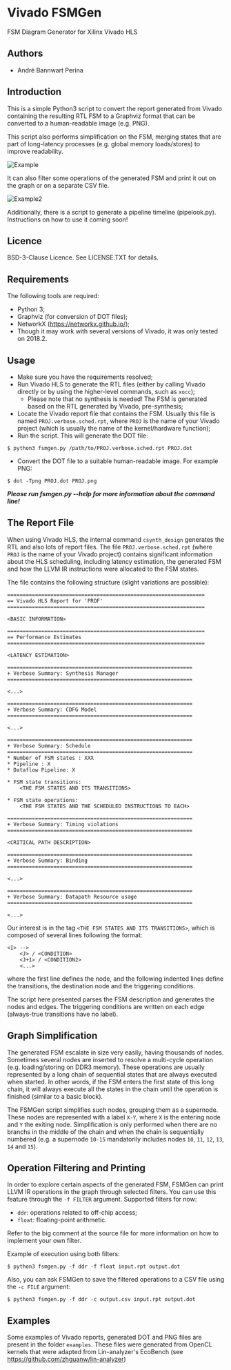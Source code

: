 # Vivado FSMGen

FSM Diagram Generator for Xilinx Vivado HLS

## Authors

* André Bannwart Perina

## Introduction

This is a simple Python3 script to convert the report generated from Vivado containing the resulting RTL FSM to a Graphviz format that can be converted to a human-readable image (e.g. PNG).

This script also performs simplification on the FSM, merging states that are part of long-latency processes (e.g. global memory loads/stores) to improve readability.

![Example](examples/mvt.png)

It can also filter some operations of the generated FSM and print it out on the graph or on a separate CSV file.

![Example2](examples/test.png)

Additionally, there is a script to generate a pipeline timeline (pipelook.py). Instructions on how to use it coming soon!

## Licence

BSD-3-Clause Licence. See LICENSE.TXT for details.

## Requirements

The following tools are required:

* Python 3;
* Graphviz (for conversion of DOT files);
* NetworkX (https://networkx.github.io/);
* Though it may work with several versions of Vivado, it was only tested on 2018.2.

## Usage

* Make sure you have the requirements resolved;
* Run Vivado HLS to generate the RTL files (either by calling Vivado directly or by using the higher-level commands, such as ```xocc```);
	* Please note that no synthesis is needed! The FSM is generated based on the RTL generated by Vivado, pre-synthesis;
* Locate the Vivado report file that contains the FSM. Usually this file is named ```PROJ.verbose.sched.rpt```, where ```PROJ``` is the name of your Vivado project (which is usually the name of the kernel/hardware function);
* Run the script. This will generate the DOT file:
```
$ python3 fsmgen.py /path/to/PROJ.verbose.sched.rpt PROJ.dot
```
* Convert the DOT file to a suitable human-readable image. For example PNG:
```
$ dot -Tpng PROJ.dot PROJ.png
```

***Please run fsmgen.py --help for more information about the command line!***

## The Report File

When using Vivado HLS, the internal command ```csynth_design``` generates the RTL and also lots of report files. The file ```PROJ.verbose.sched.rpt``` (where ```PROJ``` is the name of your Vivado project) contains significant information about the HLS scheduling, including latency estimation, the generated FSM and how the LLVM IR instructions were allocated to the FSM states.

The file contains the following structure (slight variations are possible):

```
================================================================
== Vivado HLS Report for 'PROF'
================================================================

<BASIC INFORMATION>

================================================================
== Performance Estimates
================================================================

<LATENCY ESTIMATION>

============================================================
+ Verbose Summary: Synthesis Manager
============================================================

<...>

============================================================
+ Verbose Summary: CDFG Model
============================================================

<...>

============================================================
+ Verbose Summary: Schedule
============================================================
* Number of FSM states : XXX
* Pipeline : X
* Dataflow Pipeline: X

* FSM state transitions:
	<THE FSM STATES AND ITS TRANSITIONS>

* FSM state operations:
	<THE FSM STATES AND THE SCHEDULED INSTRUCTIONS TO EACH>

============================================================
+ Verbose Summary: Timing violations
============================================================

<CRITICAL PATH DESCRIPTION>

============================================================
+ Verbose Summary: Binding
============================================================

<...>

============================================================
+ Verbose Summary: Datapath Resource usage 
============================================================

<...>
```

Our interest is in the tag ```<THE FSM STATES AND ITS TRANSITIONS>```, which is composed of several lines following the format:
```
<I> -->
	<J> / <CONDITION>
	<J+1> / <CONDITION2>
	<...>
```
where the first line defines the node, and the following indented lines define the transitions, the destination node and the triggering conditions.

The script here presented parses the FSM description and generates the nodes and edges. The triggering conditions are written on each edge (always-true transitions have no label).

## Graph Simplification

The generated FSM escalate in size very easily, having thousands of nodes. Sometimes several nodes are inserted to resolve a multi-cycle operation (e.g. loading/storing on DDR3 memory). These operations are usually represented by a long chain of sequential states that are always executed when started. In other words, if the FSM enters the first state of this long chain, it will always execute all the states in the chain until the operation is finished (similar to a basic block).

The FSMGen script simplifies such nodes, grouping them as a supernode. These nodes are represented with a label ```X-Y```, where ```X``` is the entering node and ```Y``` the exiting node. Simplification is only performed when there are no branchs in the middle of the chain and when the chain is sequentially numbered (e.g. a supernode ```10-15``` mandatorily includes nodes ```10```, ```11```, ```12```, ```13```, ```14``` and ```15```).

## Operation Filtering and Printing

In order to explore certain aspects of the generated FSM, FSMGen can print LLVM IR operations in the graph through selected filters. You can use this feature through the ```-f FILTER``` argument. Supported filters for now:

* ```ddr```: operations related to off-chip access;
* ```float```: floating-point arithmetic.

Refer to the big comment at the source file for more information on how to implement your own filter.

Example of execution using both filters:
```
$ python3 fsmgen.py -f ddr -f float input.rpt output.dot
```

Also, you can ask FSMGen to save the filtered operations to a CSV file using the ```-c FILE``` argument:
```
$ python3 fsmgen.py -f ddr -c output.csv input.rpt output.dot
```

## Examples

Some examples of Vivado reports, generated DOT and PNG files are present in the folder ```examples```. These files were generated from OpenCL kernels that were adapted from Lin-analyzer's EcoBench (see https://github.com/zhguanw/lin-analyzer)
